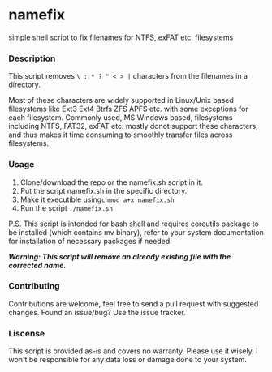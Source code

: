 # namefix
simple shell script to fix filenames for NTFS, exFAT etc. filesystems

### Description
This script removes ` \ : * ? " < > | ` characters from the filenames in a directory.

Most of these characters are widely supported in Linux/Unix based filesystems like Ext3 Ext4 Btrfs ZFS APFS etc. with some exceptions for each filesystem.
Commonly used, MS Windows based, filesystems including NTFS, FAT32, exFAT etc. mostly donot support these characters, and thus
makes it time consuming to smoothly transfer files across filesystems.
 
### Usage 
1. Clone/download the repo or the namefix.sh script in it.
2. Put the script namefix.sh in the specific directory.
3. Make it executible using` chmod a+x namefix.sh `
4. Run the script ` ./namefix.sh `

P.S. This script is intended for bash shell and requires coreutils package to be installed (which contains mv binary), refer to your system documentation for installation of necessary packages if needed.

***Warning: This script will remove an already existing file with the corrected name.***


### Contributing
Contributions are welcome, feel free to send a pull request with suggested changes.
Found an issue/bug? Use the issue tracker.

### Liscense
This script is provided as-is and covers no warranty.
Please use it wisely, I won't be responsible for any data loss or damage done to your system.

